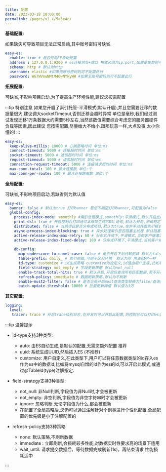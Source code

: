 ```yaml
---
title: 配置
date: 2023-03-18 10:00:00
permalink: /pages/v1.x/9a3e4c/
---
```

**基础配置:** 

如果缺失可导致项目无法正常启动,其中账号密码可缺省.

```yaml
easy-es:
  enable: true # 是否开启EE自动配置
  address : 127.0.0.1:9200 # es连接地址+端口 格式必须为ip:port,如果是集群则可用逗号隔开
  schema: http # 默认为http
  username: elastic #如果无账号密码则可不配置此行
  password: WG7WVmuNMtM4GwNYkyWH #如果无账号密码则可不配置此行
```

**拓展配置:**

可缺省,不影响项目启动,为了提高生产环境性能,建议您按需配置

:::tip 特别注意
如果您开启了索引托管-平滑模式(默认开启),并且您需要迁移的数据量很大,建议调大socketTimeout,否则迁移会超时异常
单位是毫秒,我们经过测试发现迁移1万条数据大约需要5秒左右,当然该数值需要综合考虑您的服务器硬件负载等因素,因此建议
您按需配置,尽量给大不给小,跟那玩意一样,大点没事,太小你懂的!
:::

```yaml
easy-es:
  keep-alive-millis: 18000 # 心跳策略时间 单位:ms
  connect-timeout: 5000 # 连接超时时间 单位:ms
  socket-timeout: 5000 # 通信超时时间 单位:ms 
  request-timeout: 5000 # 请求超时时间 单位:ms
  connection-request-timeout: 5000 # 连接请求超时时间 单位:ms
  max-conn-total: 100 # 最大连接数 单位:个
  max-conn-per-route: 100 # 最大连接路由数 单位:个
```

**全局配置:**

可缺省,不影响项目启动,若缺省则为默认值

```yaml
easy-es:
  banner: false # 默认为true 打印banner 若您不期望打印banner,可配置为false
  global-config:
    process-index-mode: smoothly #索引处理模式,smoothly:平滑模式,默认开启此模式, not_smoothly:非平滑模式, manual:手动模式
    print-dsl: true # 开启控制台打印通过本框架生成的DSL语句,默认为开启,测试稳定后的生产环境建议关闭,以提升少量性能
    distributed: false # 当前项目是否分布式项目,默认为true,在非手动托管索引模式下,若为分布式项目则会获取分布式锁,非分布式项目只需synchronized锁.
    async-process-index-blocking: true # 异步处理索引是否阻塞主线程 默认阻塞 数据量过大时调整为非阻塞异步进行 项目启动更快
    active-release-index-max-retry: 60 # 分布式环境下,平滑模式,当前客户端激活最新索引最大重试次数若数据量过大,重建索引数据迁移时间超过60*(180/60)=180分钟时,可调大此参数值,此参数值决定最大重试次数,超出此次数后仍未成功,则终止重试并记录异常日志
    active-release-index-fixed-delay: 180 # 分布式环境下,平滑模式,当前客户端激活最新索引最大重试次数 若数据量过大,重建索引数据迁移时间超过60*(180/60)=180分钟时,可调大此参数值 此参数值决定多久重试一次 单位:秒
    
    db-config:
      map-underscore-to-camel-case: false # 是否开启下划线转驼峰 默认为false
      table-prefix: daily_ # 索引前缀,可用于区分环境  默认为空 用法和MP一样
      id-type: customize # id生成策略 customize为自定义,id值由用户生成,比如取MySQL中的数据id,如缺省此项配置,则id默认策略为es自动生成
      field-strategy: not_empty # 字段更新策略 默认为not_null
      enable-track-total-hits: true # 默认开启,开启后查询所有匹配数据,若不开启,会导致无法获取数据总条数,其它功能不受影响,若查询数量突破1W条时,需要同步调整@IndexName注解中的maxResultWindow也大于1w,并重建索引后方可在后续查询中生效(不推荐,建议分页查询).
      refresh-policy: immediate # 数据刷新策略,默认为不刷新
      enable-must2-filter: false # 是否全局开启must查询类型转换为filter查询类型 默认为false不转换
      batch-update-threshold: 10000 # 批量更新阈值 默认值为1万
```

**其它配置:**

```yaml
logging:
  level:
   tracer: trace # 开启trace级别日志,在开发时可以开启此配置,则控制台可以打印es全部请求信息及DSL语句,为了避免重复,开启此项配置后,可以将EE的print-dsl设置为false.
```
:::tip 温馨提示

- id-type支持3种类型:
    - auto: 由ES自动生成,是默认的配置,无需您额外配置 推荐
    - uuid: 系统生成UUID,然后插入ES (不推荐)
    - customize: 用户自定义,在此类型下,用户可以将任意数据类型的id存入es作为es中的数据id,比如将mysql自增的id作为es的id,可以开启此模式,或通过@TableId(type)注解指定.

- field-strategy支持3种类型:
    - not_null: 非Null判断,字段值为非Null时,才会被更新
    - not_empty: 非空判断,字段值为非空字符串时才会被更新
    - ignore: 忽略判断,无论字段值为什么,都会被更新
    - 在配置了全局策略后,您仍可以通过注解针对个别类进行个性化配置,全局配置的优先级是小于注解配置的
- refresh-policy支持3种策略
    - none: 默认策略,不刷新数据
    - immediate : 立即刷新,会损耗较多性能,对数据实时性要求高的场景下适用
    - wait_until: 请求提交数据后，等待数据完成刷新(1s)，再结束请求 性能损耗适中

:::
